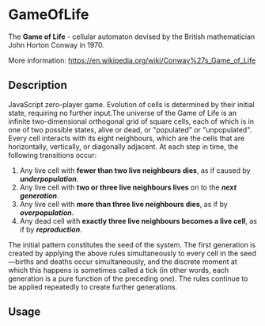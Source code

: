 GameOfLife
==========
The **Game of Life** - cellular automaton devised by the British mathematician John Horton Conway in 1970.

More information: https://en.wikipedia.org/wiki/Conway%27s_Game_of_Life

Description
-------------------
JavaScript  zero-player game. Evolution of cells is determined by their initial state, requiring no further input.The universe of the Game of Life is an infinite two-dimensional orthogonal grid of square cells, each of which is in one of two possible states, alive or dead, or "populated" or "unpopulated". Every cell interacts with its eight neighbours, which are the cells that are horizontally, vertically, or diagonally adjacent. At each step in time, the following transitions occur:

1. Any live cell with **fewer than two live neighbours dies**, as if caused by ***underpopulation***.
2. Any live cell with **two or three live neighbours lives** on to the ***next generation***.
3. Any live cell with **more than three live neighbours dies**, as if by ***overpopulation***.
4. Any dead cell with **exactly three live neighbours becomes a live cell**, as if by ***reproduction***.

The initial pattern constitutes the seed of the system. The first generation is created by applying the above rules simultaneously to every cell in the seed—births and deaths occur simultaneously, and the discrete moment at which this happens is sometimes called a tick (in other words, each generation is a pure function of the preceding one). The rules continue to be applied repeatedly to create further generations.

Usage
-------------------
